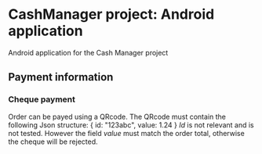 # CashManager project: Android application

Android application for the Cash Manager project

## Payment information

### Cheque payment

Order can be payed using a QRcode.
The QRcode must contain the following Json structure:
  {
    id: "123abc",
    value: 1.24
  }
*Id* is not relevant and is not tested. However the field *value* must match the order total, otherwise the cheque will be rejected.
